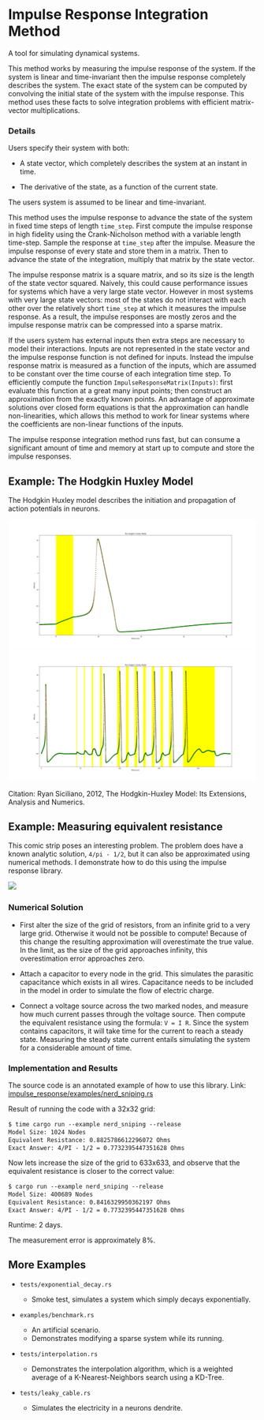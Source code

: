 # Impulse Response Integration Method

A tool for simulating dynamical systems.

This method works by measuring the impulse response of the system. If the system
is linear and time-invariant then the impulse response completely describes the
system. The exact state of the system can be computed by convolving the initial
state of the system with the impulse response. This method uses these facts to
solve integration problems with efficient matrix-vector multiplications.

### Details

Users specify their system with both:

* A state vector, which completely describes the system at an instant in time.

* The derivative of the state, as a function of the current state.

The users system is assumed to be linear and time-invariant.

This method uses the impulse response to advance the state of the system in
fixed time steps of length `time_step`. First compute the impulse response in
high fidelity using the Crank-Nicholson method with a variable length time-step.
Sample the response at `time_step` after the impulse. Measure the impulse
response of every state and store them in a matrix. Then to advance the state of
the integration, multiply that matrix by the state vector.

The impulse response matrix is a square matrix, and so its size is the length of
the state vector squared. Naively, this could cause performance issues for
systems which have a very large state vector. However in most systems with very
large state vectors: most of the states do not interact with each other over the
relatively short `time_step` at which it measures the impulse response. As a
result, the impulse responses are mostly zeros and the impulse response matrix
can be compressed into a sparse matrix.

If the users system has external inputs then extra steps are necessary to model
their interactions. Inputs are not represented in the state vector and the
impulse response function is not defined for inputs. Instead the impulse
response matrix is measured as a function of the inputs, which are assumed to be
constant over the time course of each integration time step. To efficiently
compute the function `ImpulseResponseMatrix(Inputs)`: first evaluate this
function at a great many input points; then construct an approximation from the
exactly known points. An advantage of approximate solutions over closed form
equations is that the approximation can handle non-linearities, which allows
this method to work for linear systems where the coefficients are non-linear
functions of the inputs.

The impulse response integration method runs fast, but can consume a significant
amount of time and memory at start up to compute and store the impulse
responses.

## Example: The Hodgkin Huxley Model

The Hodgkin Huxley model describes the initiation and propagation of action
potentials in neurons.

![](https://raw.githubusercontent.com/ctrl-z-9000-times/impulse_response/master/figures/hh_single_ap.png)
![](https://raw.githubusercontent.com/ctrl-z-9000-times/impulse_response/master/figures/hh_test_pattern.png)

Citation: Ryan Siciliano, 2012, The Hodgkin-Huxley Model: Its Extensions, Analysis and Numerics.

## Example: Measuring equivalent resistance

This comic strip poses an interesting problem. The problem does have a known
analytic solution, `4/pi - 1/2`, but it can also be approximated using numerical
methods. I demonstrate how to do this using the impulse response library.

[![](https://imgs.xkcd.com/comics/nerd_sniping.png)](https://xkcd.com/356/)

### Numerical Solution

* First alter the size of the grid of resistors, from an infinite grid to a very
large grid. Otherwise it would not be possible to compute! Because of this
change the resulting approximation will overestimate the true value. In the
limit, as the size of the grid approaches infinity, this overestimation error
approaches zero.

* Attach a capacitor to every node in the grid. This simulates the parasitic
capacitance which exists in all wires. Capacitance needs to be included in the
model in order to simulate the flow of electric charge.

* Connect a voltage source across the two marked nodes, and measure how much
current passes through the voltage source. Then compute the equivalent
resistance using the formula: `V = I R`. Since the system contains capacitors,
it will take time for the current to reach a steady state. Measuring the steady
state current entails simulating the system for a considerable amount of time.

### Implementation and Results

The source code is an annotated example of how to use this library.
Link: [impulse_response/examples/nerd_sniping.rs](https://github.com/ctrl-z-9000-times/impulse_response/blob/master/examples/nerd_sniping.rs)

Result of running the code with a 32x32 grid:
```text
$ time cargo run --example nerd_sniping --release
Model Size: 1024 Nodes
Equivalent Resistance: 0.8825786612296072 Ohms
Exact Answer: 4/PI - 1/2 = 0.7732395447351628 Ohms
```

Now lets increase the size of the grid to 633x633, and observe that the
equivalent resistance is closer to the correct value:
```text
$ cargo run --example nerd_sniping --release
Model Size: 400689 Nodes
Equivalent Resistance: 0.8416329950362197 Ohms
Exact Answer: 4/PI - 1/2 = 0.7732395447351628 Ohms
```
Runtime: 2 days.

The measurement error is approximately 8%.

## More Examples

* `tests/exponential_decay.rs`
    + Smoke test, simulates a system which simply decays exponentially.

* `examples/benchmark.rs`
    + An artificial scenario.
    + Demonstrates modifying a sparse system while its running.

* `tests/interpolation.rs`
    + Demonstrates the interpolation algorithm, which is a weighted average of a
    K-Nearest-Neighbors search using a KD-Tree.

* `tests/leaky_cable.rs`
    + Simulates the electricity in a neurons dendrite.
